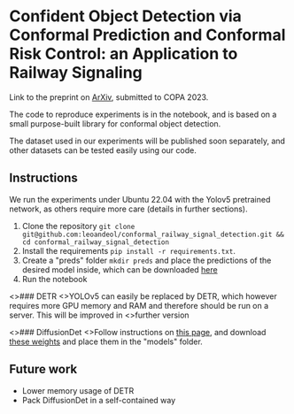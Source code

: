 # Confident Object Detection via Conformal Prediction and Conformal Risk Control: an Application to Railway Signaling
Link to the preprint on [ArXiv](https://arxiv.org/abs/2304.06052), submitted to COPA 2023.

The code to reproduce experiments is in the notebook, and is based on a small purpose-built library for conformal object detection.


The dataset used in our experiments will be published soon separately, and other datasets can be tested easily using our code.

## Instructions
We run the experiments under Ubuntu 22.04 with the Yolov5 pretrained network, as others require more care (details in further sections).
1. Clone the repository `git clone git@github.com:leoandeol/conformal_railway_signal_detection.git && cd conformal_railway_signal_detection`
2. Install the requirements `pip install -r requirements.txt`.
3. Create a "preds" folder `mkdir preds` and place the predictions of the desired model inside, which can be downloaded [here](https://drive.google.com/drive/folders/1L2slQp4c_JcysTbtR7KNn2zfjCElmj07?usp=share_link)
4. Run the notebook

<>### DETR
<>YOLOv5 can easily be replaced by DETR, which however requires more GPU memory and RAM and therefore should be run on a server. This will be improved in <>further version

<>### DiffusionDet
<>Follow instructions on [this page](https://github.com/ShoufaChen/DiffusionDet), and download [these weights](https://github.com/ShoufaChen/DiffusionDet<>/releases/download/v0.1/diffdet_coco_res50_300boxes.pth) and place them in the "models" folder.


## Future work
* Lower memory usage of DETR
* Pack DiffusionDet in a self-contained way 
